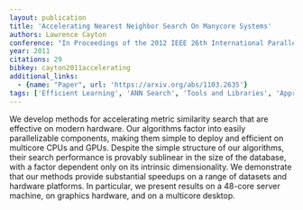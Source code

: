 ```yaml
---
layout: publication
title: 'Accelerating Nearest Neighbor Search On Manycore Systems'
authors: Lawrence Cayton
conference: "In Proceedings of the 2012 IEEE 26th International Parallel and Distributed Processing Symposium (IPDPS 12). IEEE Computer Society Washington DC USA 402-413"
year: 2011
citations: 29
bibkey: cayton2011accelerating
additional_links:
  - {name: "Paper", url: 'https://arxiv.org/abs/1103.2635'}
tags: ['Efficient Learning', 'ANN Search', 'Tools and Libraries', 'Approximate Nearest Neighbor Search']
---
```

We develop methods for accelerating metric similarity search that are
effective on modern hardware. Our algorithms factor into easily parallelizable
components, making them simple to deploy and efficient on multicore CPUs and
GPUs. Despite the simple structure of our algorithms, their search performance
is provably sublinear in the size of the database, with a factor dependent only
on its intrinsic dimensionality. We demonstrate that our methods provide
substantial speedups on a range of datasets and hardware platforms. In
particular, we present results on a 48-core server machine, on graphics
hardware, and on a multicore desktop.
